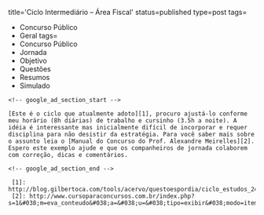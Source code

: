 title='Ciclo Intermediário &#8211; Área Fiscal'
status=published
type=post
tags=
  - Concurso Público
  - Geral
tags=
  - Concurso Público
  - Jornada
  - Objetivo
  - Questões
  - Resumos
  - Simulado
~~~~~~
<!-- google_ad_section_start -->

[Este é o ciclo que atualmente adoto][1], procuro ajustá-lo conforme meu horário (8h diárias) de trabalho e cursinho (3.5h a noite). A idéia é interessante mas inicialmente difícil de incorporar e requer disciplina para não desistir da estratégia. Para você saber mais sobre o assunto leia o [Manual do Concurso do Prof. Alexandre Meirelles][2].  
Espero este exemplo ajude e que os companheiros de jornada colaborem com correção, dicas e comentários. 

<!-- google_ad_section_end -->

 [1]: http://blog.gilbertoca.com/tools/acervo/questoespordia/ciclo_estudos_24h.odt
 [2]: http://www.cursoparaconcursos.com.br/index.php?s=1&#038;m=eva_conteudo&#038;a=&#038;u=&#038;tipo=exibir&#038;modo=item&#038;it_cod=31118